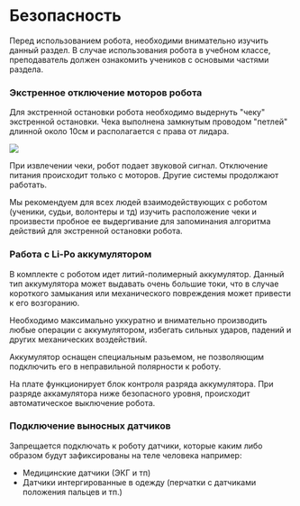 # Безопасность

Перед использованием робота, необходими внимательно изучить данный раздел. В случае использования робота в учебном классе, преподаватель должен ознакомить учеников с основыми частями раздела.

### Экстренное отключение моторов робота

Для экстренной остановки робота необходимо выдернуть "чеку" экстренной остановки. Чека выполнена замкнутым проводом "петлей" длинной около 10см и располагается с права от лидара. 

![](.gitbook/assets/img_0715_.jpeg)

При извлечении чеки, робот подает звуковой сигнал. Отключение питания происходит только с моторов. Другие системы продолжают работать.

Мы рекомендуем для всех людей взаимодействующих с роботом \(ученики, судьи, волонтеры и тд\) изучить расположение чеки и произвести пробное ее выдергивание для запоминания алгоритма действий для экстренной остановки робота. 

### Работа с Li-Po аккумулятором

В комплекте с роботом идет литий-полимерный аккумулятор. Данный тип аккумулятора может выдавать очень большие токи, что в случае короткого замыкания или механического повреждения может привести к его возгоранию.

Необходимо максимально уккуратно и внимательно производить любые операции с аккумулятором, избегать сильных ударов, падений и других механических воздействий.

Аккумулятор оснащен специальным разьемом, не позволяющим  подключить его в неправильной полярности к роботу.

На плате функционирует блок контроля разряда аккумулятора. При разряде аккамулятора ниже безопасного уровня, происходит автоматическое выключение робота.

### Подключение выносных датчиков

Запрещается подключать к роботу датчики, которые каким либо образом будут зафиксированы на теле человека например:

* Медицинские датчики \(ЭКГ и тп\)
* Датчики интергированные в одежду \(перчатки с датчиками положения пальцев и тп.\)





